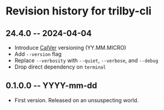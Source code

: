 # Revision history for trilby-cli

## 24.4.0 -- 2024-04-04

* Introduce [CalVer](https://calver.org/) versioning (YY.MM.MICRO)
* Add `--version` flag
* Replace `--verbosity` with `--quiet`, `--verbose`, and `--debug`
* Drop direct dependency on `terminal`

## 0.1.0.0 -- YYYY-mm-dd

* First version. Released on an unsuspecting world.
